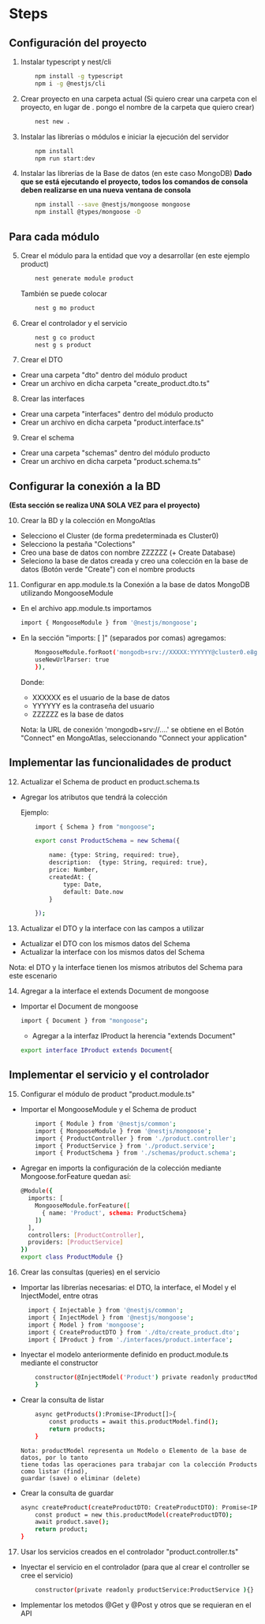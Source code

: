 # Steps

## Configuración del proyecto

1. Instalar typescript y nest/cli

    ```bash
        npm install -g typescript
        npm i -g @nestjs/cli
    ```

2. Crear proyecto en una carpeta actual
(Si quiero crear una carpeta con el proyecto, en lugar de . pongo el nombre de la carpeta que quiero crear)

    ```bash
        nest new . 
    ```

3. Instalar las librerías o módulos e iniciar la ejecución del servidor

    ```bash
        npm install
        npm run start:dev
    ```

4. Instalar las librerías de la Base de datos (en este caso MongoDB)
    **Dado que se está ejecutando el proyecto, todos los comandos de consola deben realizarse en una nueva ventana de consola**


    ```bash
        npm install --save @nestjs/mongoose mongoose
        npm install @types/mongoose -D
    ```

## Para cada módulo

5. Crear el módulo para la entidad que voy a desarrollar (en este ejemplo product)

    ```bash
        nest generate module product 
    ```
    También se puede colocar

    ```bash
        nest g mo product 
    ```

6. Crear el controlador y el servicio

    ```bash
        nest g co product
        nest g s product
    ```

7. Crear el DTO
    
- Crear una carpeta "dto" dentro del módulo product
- Crear un archivo en dicha carpeta "create_product.dto.ts"

8. Crear las interfaces
    
- Crear una carpeta "interfaces" dentro del módulo producto
- Crear un archivo en dicha carpeta "product.interface.ts"

9. Crear el schema
    
- Crear una carpeta "schemas" dentro del módulo producto
- Crear un archivo en dicha carpeta "product.schema.ts"


## Configurar la conexión a la BD
**(Esta sección se realiza UNA SOLA VEZ para el proyecto)**

10. Crear la BD y la colección en MongoAtlas

- Selecciono el Cluster (de forma predeterminada es Cluster0)
- Selecciono la pestaña "Colections"
- Creo una base de datos con nombre ZZZZZZ (+ Create Database)
- Seleciono la base de datos creada y creo una colección 
    en la base de datos (Botón verde "Create") con el nombre products

11. Configurar en app.module.ts la Conexión a la base de datos MongoDB utilizando MongooseModule

- En el archivo app.module.ts importamos 
    ```bash
    import { MongooseModule } from '@nestjs/mongoose';
    ```

- En la sección "imports: [ ]" (separados por comas) agregamos:
    ```bash
        MongooseModule.forRoot('mongodb+srv://XXXXX:YYYYYY@cluster0.e8gkf.mongodb.net/ZZZZZZ',{
        useNewUrlParser: true
        }), 
    ```
    Donde:
    - XXXXXX es el usuario de la base de datos
    - YYYYYY es la contraseña del usuario
    - ZZZZZZ es la base de datos 

    Nota: la URL de conexión 'mongodb+srv://....' se obtiene en el Botón 
    "Connect" en MongoAtlas, seleccionando "Connect your application"


## Implementar las funcionalidades de product

12. Actualizar el Schema de product en product.schema.ts

- Agregar los atributos que tendrá la colección

    Ejemplo:
    ```bash
        import { Schema } from "mongoose";

        export const ProductSchema = new Schema({

            name: {type: String, required: true},
            description:  {type: String, required: true},
            price: Number,
            createdAt: {
                type: Date,
                default: Date.now
            }

        });
    ```

13. Actualizar el DTO y la interface con las campos a utilizar
- Actualizar el DTO con los mismos datos del Schema
- Actualizar la interface con los mismos datos del Schema

Nota: el DTO y la interface tienen los mismos atributos del Schema para este escenario

14. Agregar a la interface el extends Document de mongoose

- Importar el Document de mongoose
    ```bash
    import { Document } from "mongoose";
    ```
    - Agregar a la interfaz IProduct la herencia "extends Document"

    ```bash
    export interface IProduct extends Document{
    ```

## Implementar el servicio y el controlador

15. Configurar el módulo de product "product.module.ts"

- Importar el MongooseModule y el Schema de product
    ```bash
        import { Module } from '@nestjs/common';
        import { MongooseModule } from '@nestjs/mongoose';
        import { ProductController } from './product.controller';
        import { ProductService } from './product.service';
        import { ProductSchema } from './schemas/product.schema';
    ```
- Agregar en imports la configuración de la colección mediante Mongoose.forFeature quedan así:

    ```bash
    @Module({
      imports: [
        MongooseModule.forFeature([
          { name: 'Product', schema: ProductSchema}
        ])
      ],
      controllers: [ProductController],
      providers: [ProductService]
    })
    export class ProductModule {}
    ```

16. Crear las consultas (queries) en el servicio

- Importar las librerías necesarias: el DTO, la interface, el Model y el InjectModel, entre otras

    ```bash
      import { Injectable } from '@nestjs/common';
      import { InjectModel } from '@nestjs/mongoose';
      import { Model } from 'mongoose';
      import { CreateProductDTO } from './dto/create_product.dto';
      import { IProduct } from './interfaces/product.interface';
    ```

- Inyectar el modelo anteriormente definido en product.module.ts mediante el constructor

    ```bash
        constructor(@InjectModel('Product') private readonly productModel : Model<IProduct> ){ 
        }
    ```

- Crear la consulta de listar

    ```bash
        async getProducts():Promise<IProduct[]>{
            const products = await this.productModel.find();
            return products;
        }
    ```
      Nota: productModel representa un Modelo o Elemento de la base de datos, por lo tanto
      tiene todas las operaciones para trabajar con la colección Products como listar (find),
      guardar (save) o eliminar (delete)

- Crear la consulta de guardar

    ```bash
    async createProduct(createProductDTO: CreateProductDTO): Promise<IProduct>{
        const product = new this.productModel(createProductDTO);
        await product.save();       
        return product;
    }

    ```

17. Usar los servicios creados en el controlador "product.controller.ts"

- Inyectar el servicio en el controlador (para que al crear el controller se cree el servicio)

    ```bash    
        constructor(private readonly productService:ProductService ){}
    ```

- Implementar los metodos @Get y @Post y otros que se requieran en el API
